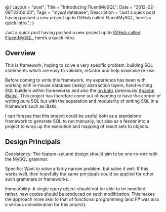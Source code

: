 @{
    Layout = "post";
    Title = "Introducing FluentMySQL";
    Date = "2012-02-09T22:06:00";
    Tags = "mysql database";
    Description = "Just a quick post having pushed a new project up to GitHub called FluentMySQL, here’s a quick intro.";
}

Just a quick post having pushed a new project up to [GitHub called FluentMySQL](https://github.com/danielrbradley/FluentMySQL), here’s a quick intro:

## Overview
This is framework, hoping to solve a very specific problem: building SQL statements which are easy to validate, refactor and help maximise re-use.

Before coming to write this framework, my experience has been with working with in-house database (leaky) abstraction layers, hand-writing SQL builders within frameworks and also the [mybatis](http://www.mybatis.org/) (previously [Apache iBatis](http://ibatis.apache.org/)). This project has therefore come out of wanting to have the control of writing pure SQL but with the separation and modularity of writing SQL in a framework such as iBatis.

I can foresee that this project could be useful both as a standalone framework to generate SQL to run manually, but also as a feeder into a project to wrap up the execution and mapping of result sets to objects.

## Design Principals
Consistency: The feature-set and design should aim to be one-to-one with the MySQL grammar.

Specific: Want to solve a fairly narrow problem, but solve it well. If this works well, then hopefully the same principals could be applied for other such grammars or frameworks.

Immutability: A single query object should not be able to be modified; rather, new copies should be produced on each modification. This makes the approach more akin to that of functional programming (and F# was also a serious consideration for this project).
